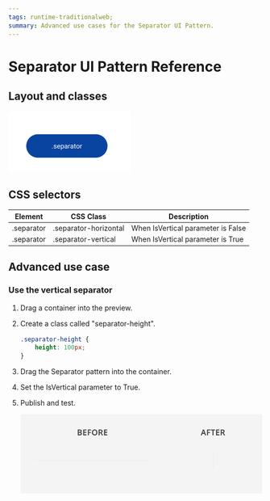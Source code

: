 ```yaml
---
tags: runtime-traditionalweb; 
summary: Advanced use cases for the Separator UI Pattern.
---
```


# Separator UI Pattern Reference

## Layout and classes

![](<images/separator-image-2.png>)

## CSS selectors

| **Element** |  **CSS Class** |  **Description**  |
| --- | --- | --- |
| .separator | .separator-horizontal |  When IsVertical parameter is False  |
| .separator | .separator-vertical |  When IsVertical parameter is True  |

## Advanced use case

### Use the vertical separator

1. Drag a container into the preview.

1. Create a class called "separator-height".

    ```css
    .separator-height {
        height: 100px;
    }
    ```
1. Drag the Separator pattern into the container.

1. Set the IsVertical parameter to True.

1. Publish and test.

    ![](<images/separator-image-3.png>)


